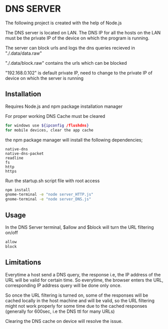 # DNS SERVER

The following project is created with the help of Node.js

The DNS server is located on LAN. The DNS IP for all the hosts on the LAN must be the private IP of the device on which the program is running.

The server can block urls and logs the dns queries recieved in "./.data/data.raw"

"./.data/block.raw" contains the urls which can be blocked

"192.168.0.102" is default private IP, need to change to the private IP of device on which the server is running


## Installation

Requires Node.js and npm package installation manager

For proper working DNS Cache must be cleared
```bash
for windows use ${ipconfig /flushdns}
for mobile devices, clear the app cache
```
the npm package manager will install the following dependencies;

```
native-dns
native-dns-packet
readline
fs
http
https
```
Run the startup.sh script file with root access
```bash
npm install
gnome-terminal -e "node server_HTTP.js"
gnome-terminal -e "node server_DNS.js"
```

## Usage

In the DNS Server terminal, $allow and $block will turn the URL filtering on/off

```bash
allow
block
```

## Limitations
Everytime a host send a DNS query, the response i.e, the IP address of the URL will be valid for certain time. So everytime, the browser enters the URL, corresponding IP address query will be done only once.

So once the URL filtering is turned on, some of the responses will be cached locally in the host machine and will be valid, so the URL filtering might not work properly for some time due to the cached responses (generally for 600sec, i.e the DNS ttl for many URLs)

Clearing the DNS cache on device will resolve the issue.
